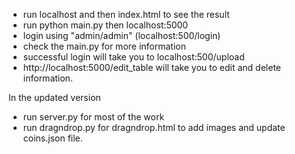 - run localhost and then index.html to see the result
- run python main.py then localhost:5000
- login using "admin/admin" (localhost:500/login)
- check the main.py for more information
- successful login will take you to localhost:500/upload
- http://localhost:5000/edit_table will take you to edit and delete information.

In the updated version
- run server.py for most of the work
- run dragndrop.py for dragndrop.html to add images and update coins.json file.